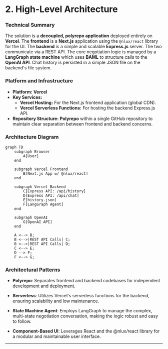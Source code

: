 # 2. High-Level Architecture

### Technical Summary

The solution is a **decoupled, polyrepo application** deployed entirely on **Vercel**. The **frontend** is a **Next.js** application using the `@nlux/react` library for the UI. The **backend** is a simple and scalable **Express.js** server. The two communicate via a REST API. The core negotiation logic is managed by a **LangGraph state machine** which uses **BAML** to structure calls to the **OpenAI API**. Chat history is persisted in a simple JSON file on the backend's file system.

### Platform and Infrastructure

- **Platform:** **Vercel**
- **Key Services:**
  - **Vercel Hosting:** For the Next.js frontend application (global CDN).
  - **Vercel Serverless Functions:** For hosting the backend Express.js API.
- **Repository Structure:** **Polyrepo** within a single GitHub repository to maintain clear separation between frontend and backend concerns.

### Architecture Diagram

```mermaid
graph TD
    subgraph Browser
        A[User]
    end

    subgraph Vercel Frontend
        B[Next.js App w/ @nlux/react]
    end

    subgraph Vercel Backend
        C[Express API: /api/history]
        D[Express API: /api/chat]
        E[history.json]
        F[LangGraph Agent]
    end

    subgraph OpenAI
        G[OpenAI API]
    end

    A <--> B;
    B <-->|REST API Calls| C;
    B <-->|REST API Calls| D;
    C <--> E;
    D --> F;
    F <--> G;
```

### Architectural Patterns

- **Polyrepo**: Separates frontend and backend codebases for independent development and deployment.

- **Serverless**: Utilizes Vercel's serverless functions for the backend, ensuring scalability and low maintenance.

- **State Machine Agent**: Employs LangGraph to manage the complex, multi-state negotiation conversation, making the logic robust and easy to follow.

- **Component-Based UI**: Leverages React and the @nlux/react library for a modular and maintainable user interface.

---
